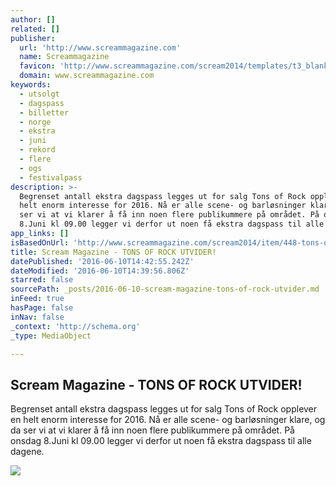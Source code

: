 ```yaml
---
author: []
related: []
publisher:
  url: 'http://www.screammagazine.com'
  name: Screammagazine
  favicon: 'http://www.screammagazine.com/scream2014/templates/t3_blank/favicon.ico'
  domain: www.screammagazine.com
keywords:
  - utsolgt
  - dagspass
  - billetter
  - norge
  - ekstra
  - juni
  - rekord
  - flere
  - ogs
  - festivalpass
description: >-
  Begrenset antall ekstra dagspass legges ut for salg Tons of Rock opplever en
  helt enorm interesse for 2016. Nå er alle scene- og barløsninger klare, og da
  ser vi at vi klarer å få inn noen flere publikummere på området. På onsdag
  8.Juni kl 09.00 legger vi derfor ut noen få ekstra dagspass til alle dagene.
app_links: []
isBasedOnUrl: 'http://www.screammagazine.com/scream2014/item/448-tons-of-rock-utvider'
title: Scream Magazine - TONS OF ROCK UTVIDER!
datePublished: '2016-06-10T14:42:55.242Z'
dateModified: '2016-06-10T14:39:56.806Z'
starred: false
sourcePath: _posts/2016-06-10-scream-magazine-tons-of-rock-utvider.md
inFeed: true
hasPage: false
inNav: false
_context: 'http://schema.org'
_type: MediaObject

---
```

<article style=""><h1>Scream Magazine - TONS OF ROCK UTVIDER!</h1><p>Begrenset antall ekstra dagspass legges ut for salg Tons of Rock opplever en helt enorm interesse for 2016. Nå er alle scene- og barløsninger klare, og da ser vi at vi klarer å få inn noen flere publikummere på området. På onsdag 8.Juni kl 09.00 legger vi derfor ut noen få ekstra dagspass til alle dagene.</p><img src="http://www.screammagazine.com/scream2014/images/banners/beyondallrecognition.jpg" /></article>